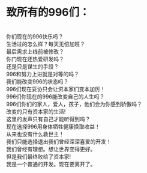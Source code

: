 <h1>致所有的996们：</h1><br>
   你们现在的996快乐吗？<br>
   生活过的怎么样？每天无偿加班？<br>
   最后需求上线前被修改？<br>
   你门现在还热爱研发吗？<br>
   还是只是谋生的手段？<br>
   996和努力上进就是对等的吗？<br>
   我们能改变996的状态吗？<br>
   996们现在妥协只会让资本家们变本加厉！<br>
   996们你现在的996能改变自己的人生吗？<br>
   996们你们的家人，爱人，孩子，他们会为你感到骄傲吗？<br>
   改变的只有资本家的生活!<br>
   这里的发声只有自己才能听得到吗？<br>
   现在选择996用身体牺牲健康换取收益！<br>
   从来也没有什么救世主！<br>
   我们只能选择退出我们曾经深深喜爱的开发！<br>
   我们曾经有理想。想让世界变得更好。<br>
   但是我们最终败给了资本家!<br>
   我是一个普通的开发。现在要离开了。<br>       
